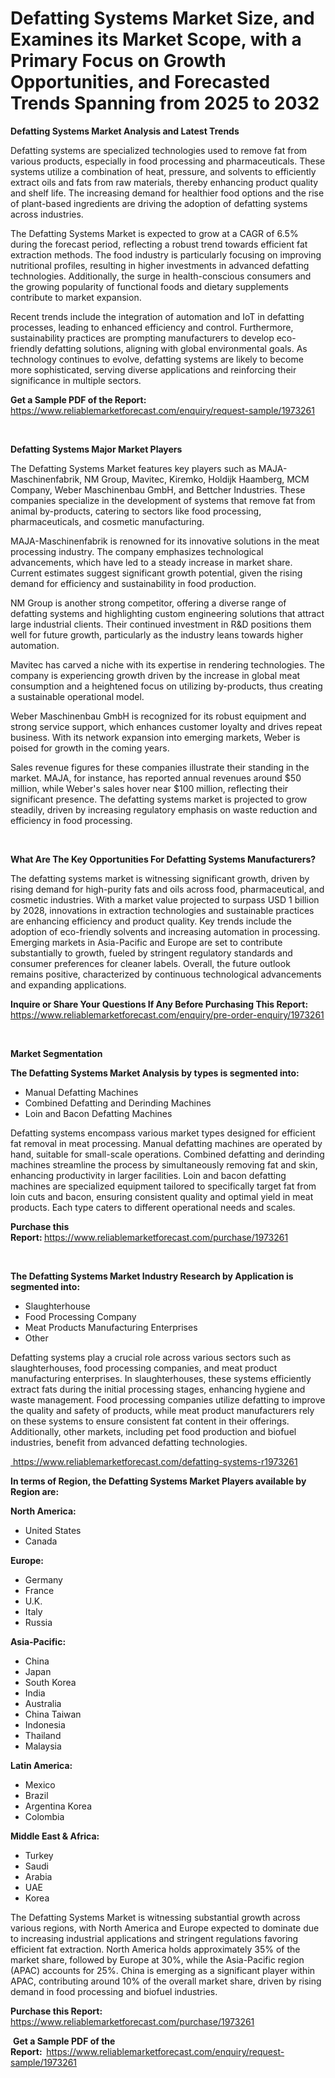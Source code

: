 <p><h1>Defatting Systems Market Size, and Examines its Market Scope, with a Primary Focus on Growth Opportunities, and Forecasted Trends Spanning from 2025 to 2032</h1></p><p><strong>Defatting Systems Market Analysis and Latest Trends</strong></p>
<p><p>Defatting systems are specialized technologies used to remove fat from various products, especially in food processing and pharmaceuticals. These systems utilize a combination of heat, pressure, and solvents to efficiently extract oils and fats from raw materials, thereby enhancing product quality and shelf life. The increasing demand for healthier food options and the rise of plant-based ingredients are driving the adoption of defatting systems across industries.</p><p>The Defatting Systems Market is expected to grow at a CAGR of 6.5% during the forecast period, reflecting a robust trend towards efficient fat extraction methods. The food industry is particularly focusing on improving nutritional profiles, resulting in higher investments in advanced defatting technologies. Additionally, the surge in health-conscious consumers and the growing popularity of functional foods and dietary supplements contribute to market expansion. </p><p>Recent trends include the integration of automation and IoT in defatting processes, leading to enhanced efficiency and control. Furthermore, sustainability practices are prompting manufacturers to develop eco-friendly defatting solutions, aligning with global environmental goals. As technology continues to evolve, defatting systems are likely to become more sophisticated, serving diverse applications and reinforcing their significance in multiple sectors.</p></p>
<p><strong>Get a Sample PDF of the Report:&nbsp;</strong> <a href="https://www.reliablemarketforecast.com/enquiry/request-sample/1973261?utm_campaign=2314&utm_medium=2&utm_source=Github&utm_content=ia&utm_term=12042025&utm_id=defatting-systems">https://www.reliablemarketforecast.com/enquiry/request-sample/1973261</a></p>
<p>&nbsp;</p>
<p><strong>Defatting Systems Major Market Players</strong></p>
<p><p>The Defatting Systems Market features key players such as MAJA-Maschinenfabrik, NM Group, Mavitec, Kiremko, Holdijk Haamberg, MCM Company, Weber Maschinenbau GmbH, and Bettcher Industries. These companies specialize in the development of systems that remove fat from animal by-products, catering to sectors like food processing, pharmaceuticals, and cosmetic manufacturing.</p><p>MAJA-Maschinenfabrik is renowned for its innovative solutions in the meat processing industry. The company emphasizes technological advancements, which have led to a steady increase in market share. Current estimates suggest significant growth potential, given the rising demand for efficiency and sustainability in food production.</p><p>NM Group is another strong competitor, offering a diverse range of defatting systems and highlighting custom engineering solutions that attract large industrial clients. Their continued investment in R&D positions them well for future growth, particularly as the industry leans towards higher automation.</p><p>Mavitec has carved a niche with its expertise in rendering technologies. The company is experiencing growth driven by the increase in global meat consumption and a heightened focus on utilizing by-products, thus creating a sustainable operational model.</p><p>Weber Maschinenbau GmbH is recognized for its robust equipment and strong service support, which enhances customer loyalty and drives repeat business. With its network expansion into emerging markets, Weber is poised for growth in the coming years.</p><p>Sales revenue figures for these companies illustrate their standing in the market. MAJA, for instance, has reported annual revenues around $50 million, while Weber's sales hover near $100 million, reflecting their significant presence. The defatting systems market is projected to grow steadily, driven by increasing regulatory emphasis on waste reduction and efficiency in food processing.</p></p>
<p>&nbsp;</p>
<p><strong>What Are The Key Opportunities For Defatting Systems Manufacturers?</strong></p>
<p><p>The defatting systems market is witnessing significant growth, driven by rising demand for high-purity fats and oils across food, pharmaceutical, and cosmetic industries. With a market value projected to surpass USD 1 billion by 2028, innovations in extraction technologies and sustainable practices are enhancing efficiency and product quality. Key trends include the adoption of eco-friendly solvents and increasing automation in processing. Emerging markets in Asia-Pacific and Europe are set to contribute substantially to growth, fueled by stringent regulatory standards and consumer preferences for cleaner labels. Overall, the future outlook remains positive, characterized by continuous technological advancements and expanding applications.</p></p>
<p><strong>Inquire or Share Your Questions If Any Before Purchasing This Report:</strong> <a href="https://www.reliablemarketforecast.com/enquiry/pre-order-enquiry/1973261?utm_campaign=2314&utm_medium=2&utm_source=Github&utm_content=ia&utm_term=12042025&utm_id=defatting-systems">https://www.reliablemarketforecast.com/enquiry/pre-order-enquiry/1973261</a></p>
<p>&nbsp;</p>
<p><strong>Market Segmentation</strong></p>
<p><strong>The Defatting Systems Market Analysis by types is segmented into:</strong></p>
<p><ul><li>Manual Defatting Machines</li><li>Combined Defatting and Derinding Machines</li><li>Loin and Bacon Defatting Machines</li></ul></p>
<p><p>Defatting systems encompass various market types designed for efficient fat removal in meat processing. Manual defatting machines are operated by hand, suitable for small-scale operations. Combined defatting and derinding machines streamline the process by simultaneously removing fat and skin, enhancing productivity in larger facilities. Loin and bacon defatting machines are specialized equipment tailored to specifically target fat from loin cuts and bacon, ensuring consistent quality and optimal yield in meat products. Each type caters to different operational needs and scales.</p></p>
<p><strong>Purchase this Report:&nbsp;</strong><a href="https://www.reliablemarketforecast.com/purchase/1973261?utm_campaign=2314&utm_medium=2&utm_source=Github&utm_content=ia&utm_term=12042025&utm_id=defatting-systems">https://www.reliablemarketforecast.com/purchase/1973261</a></p>
<p>&nbsp;</p>
<p><strong>The Defatting Systems Market Industry Research by Application is segmented into:</strong></p>
<p><ul><li>Slaughterhouse</li><li>Food Processing Company</li><li>Meat Products Manufacturing Enterprises</li><li>Other</li></ul></p>
<p><p>Defatting systems play a crucial role across various sectors such as slaughterhouses, food processing companies, and meat product manufacturing enterprises. In slaughterhouses, these systems efficiently extract fats during the initial processing stages, enhancing hygiene and waste management. Food processing companies utilize defatting to improve the quality and safety of products, while meat product manufacturers rely on these systems to ensure consistent fat content in their offerings. Additionally, other markets, including pet food production and biofuel industries, benefit from advanced defatting technologies.</p></p>
<p><a href="https://www.reliablemarketforecast.com/defatting-systems-r1973261?utm_campaign=2314&utm_medium=2&utm_source=Github&utm_content=ia&utm_term=12042025&utm_id=defatting-systems">&nbsp;https://www.reliablemarketforecast.com/defatting-systems-r1973261</a></p>
<p><strong>In terms of Region, the Defatting Systems Market Players available by Region are:</strong></p>
<p>
    <p> <strong> North America: </strong>
        <ul>
            <li>United States</li>
            <li>Canada</li>
        </ul>
        </p> 
    <p> <strong> Europe: </strong>
        <ul>
            <li>Germany</li>
            <li>France</li>
            <li>U.K.</li>
            <li>Italy</li>
            <li>Russia</li>
        </ul>
        </p> 
    <p> <strong> Asia-Pacific: </strong>
        <ul>
            <li>China</li>
            <li>Japan</li>
            <li>South Korea</li>
            <li>India</li>
            <li>Australia</li>
            <li>China Taiwan</li>
            <li>Indonesia</li>
            <li>Thailand</li>
            <li>Malaysia</li>
        </ul>
        </p> 
    <p> <strong> Latin America: </strong>
        <ul>
            <li>Mexico</li>
            <li>Brazil</li>
            <li>Argentina Korea</li>
            <li>Colombia</li>
        </ul>
        </p> 
    <p> <strong> Middle East & Africa: </strong>
        <ul>
            <li>Turkey</li>
            <li>Saudi</li>
            <li>Arabia</li>
            <li>UAE</li>
            <li>Korea</li>
        </ul>
    </p>
    </p>
<p><p>The Defatting Systems Market is witnessing substantial growth across various regions, with North America and Europe expected to dominate due to increasing industrial applications and stringent regulations favoring efficient fat extraction. North America holds approximately 35% of the market share, followed by Europe at 30%, while the Asia-Pacific region (APAC) accounts for 25%. China is emerging as a significant player within APAC, contributing around 10% of the overall market share, driven by rising demand in food processing and biofuel industries.</p></p>
<p><strong>Purchase this Report: </strong><a href="https://www.reliablemarketforecast.com/purchase/1973261?utm_campaign=2314&utm_medium=2&utm_source=Github&utm_content=ia&utm_term=12042025&utm_id=defatting-systems">https://www.reliablemarketforecast.com/purchase/1973261</a></p>
<p>&nbsp;<strong>Get a Sample PDF of the Report:&nbsp;&nbsp;</strong><a href="https://www.reliablemarketforecast.com/enquiry/request-sample/1973261?utm_campaign=2314&utm_medium=2&utm_source=Github&utm_content=ia&utm_term=12042025&utm_id=defatting-systems">https://www.reliablemarketforecast.com/enquiry/request-sample/1973261</a></p>
<p><strong></strong></p>
<p><p></p><p></p><p></p></p>